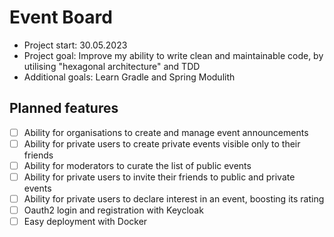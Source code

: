 # Event Board
- Project start: 30.05.2023
- Project goal: Improve my ability to write clean and maintainable code, by utilising "hexagonal architecture" and TDD  
- Additional goals: Learn Gradle and Spring Modulith

## Planned features
- [ ] Ability for organisations to create and manage event announcements
- [ ] Ability for private users to create private events visible only to their friends
- [ ] Ability for moderators to curate the list of public events
- [ ] Ability for private users to invite their friends to public and private events
- [ ] Ability for private users to declare interest in an event, boosting its rating
- [ ] Oauth2 login and registration with Keycloak
- [ ] Easy deployment with Docker